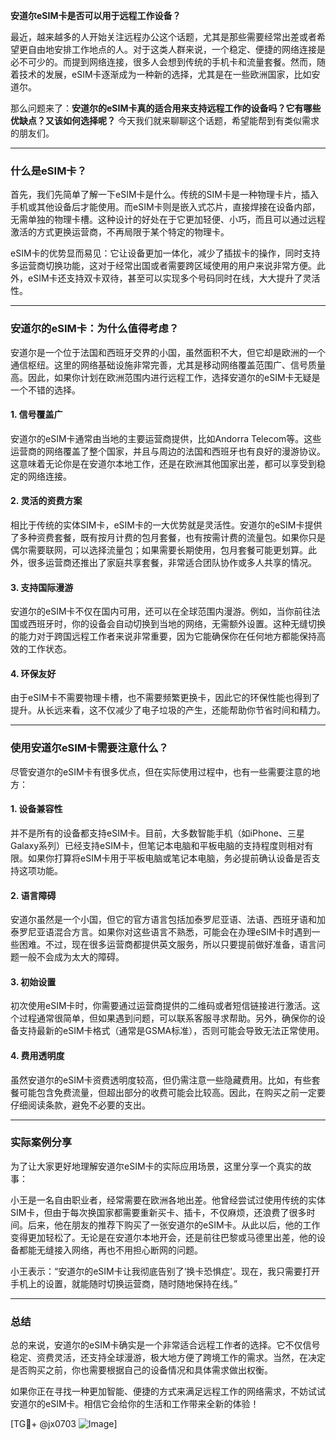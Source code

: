 **安道尔eSIM卡是否可以用于远程工作设备？**

最近，越来越多的人开始关注远程办公这个话题，尤其是那些需要经常出差或者希望更自由地安排工作地点的人。对于这类人群来说，一个稳定、便捷的网络连接是必不可少的。而提到网络连接，很多人会想到传统的手机卡和流量套餐。然而，随着技术的发展，eSIM卡逐渐成为一种新的选择，尤其是在一些欧洲国家，比如安道尔。

那么问题来了：**安道尔的eSIM卡真的适合用来支持远程工作的设备吗？它有哪些优缺点？又该如何选择呢？** 今天我们就来聊聊这个话题，希望能帮到有类似需求的朋友们。

---

### 什么是eSIM卡？

首先，我们先简单了解一下eSIM卡是什么。传统的SIM卡是一种物理卡片，插入手机或其他设备后才能使用。而eSIM卡则是嵌入式芯片，直接焊接在设备内部，无需单独的物理卡槽。这种设计的好处在于它更加轻便、小巧，而且可以通过远程激活的方式更换运营商，不再局限于某个特定的物理卡。

eSIM卡的优势显而易见：它让设备更加一体化，减少了插拔卡的操作，同时支持多运营商切换功能，这对于经常出国或者需要跨区域使用的用户来说非常方便。此外，eSIM卡还支持双卡双待，甚至可以实现多个号码同时在线，大大提升了灵活性。

---

### 安道尔的eSIM卡：为什么值得考虑？

安道尔是一个位于法国和西班牙交界的小国，虽然面积不大，但它却是欧洲的一个通信枢纽。这里的网络基础设施非常完善，尤其是移动网络覆盖范围广、信号质量高。因此，如果你计划在欧洲范围内进行远程工作，选择安道尔的eSIM卡无疑是一个不错的选择。

#### 1. **信号覆盖广**
安道尔的eSIM卡通常由当地的主要运营商提供，比如Andorra Telecom等。这些运营商的网络覆盖了整个国家，并且与周边的法国和西班牙也有良好的漫游协议。这意味着无论你是在安道尔本地工作，还是在欧洲其他国家出差，都可以享受到稳定的网络连接。

#### 2. **灵活的资费方案**
相比于传统的实体SIM卡，eSIM卡的一大优势就是灵活性。安道尔的eSIM卡提供了多种资费套餐，既有按月计费的包月套餐，也有按需计费的流量包。如果你只是偶尔需要联网，可以选择流量包；如果需要长期使用，包月套餐可能更划算。此外，很多运营商还推出了家庭共享套餐，非常适合团队协作或多人共享的情况。

#### 3. **支持国际漫游**
安道尔的eSIM卡不仅在国内可用，还可以在全球范围内漫游。例如，当你前往法国或西班牙时，你的设备会自动切换到当地的网络，无需额外设置。这种无缝切换的能力对于跨国远程工作者来说非常重要，因为它能确保你在任何地方都能保持高效的工作状态。

#### 4. **环保友好**
由于eSIM卡不需要物理卡槽，也不需要频繁更换卡，因此它的环保性能也得到了提升。从长远来看，这不仅减少了电子垃圾的产生，还能帮助你节省时间和精力。

---

### 使用安道尔eSIM卡需要注意什么？

尽管安道尔的eSIM卡有很多优点，但在实际使用过程中，也有一些需要注意的地方：

#### 1. **设备兼容性**
并不是所有的设备都支持eSIM卡。目前，大多数智能手机（如iPhone、三星Galaxy系列）已经支持eSIM卡，但笔记本电脑和平板电脑的支持程度则相对有限。如果你打算将eSIM卡用于平板电脑或笔记本电脑，务必提前确认设备是否支持这项功能。

#### 2. **语言障碍**
安道尔虽然是一个小国，但它的官方语言包括加泰罗尼亚语、法语、西班牙语和加泰罗尼亚语混合方言。如果你对这些语言不熟悉，可能会在办理eSIM卡时遇到一些困难。不过，现在很多运营商都提供英文服务，所以只要提前做好准备，语言问题一般不会成为太大的障碍。

#### 3. **初始设置**
初次使用eSIM卡时，你需要通过运营商提供的二维码或者短信链接进行激活。这个过程通常很简单，但如果遇到问题，可以联系客服寻求帮助。另外，确保你的设备支持最新的eSIM卡格式（通常是GSMA标准），否则可能会导致无法正常使用。

#### 4. **费用透明度**
虽然安道尔的eSIM卡资费透明度较高，但仍需注意一些隐藏费用。比如，有些套餐可能包含免费流量，但超出部分的收费可能会比较高。因此，在购买之前一定要仔细阅读条款，避免不必要的支出。

---

### 实际案例分享

为了让大家更好地理解安道尔eSIM卡的实际应用场景，这里分享一个真实的故事：

小王是一名自由职业者，经常需要在欧洲各地出差。他曾经尝试过使用传统的实体SIM卡，但由于每次换国家都需要重新买卡、插卡，不仅麻烦，还浪费了很多时间。后来，他在朋友的推荐下购买了一张安道尔的eSIM卡。从此以后，他的工作变得更加轻松了。无论是在安道尔本地开会，还是前往巴黎或马德里出差，他的设备都能无缝接入网络，再也不用担心断网的问题。

小王表示：“安道尔的eSIM卡让我彻底告别了‘换卡恐惧症’。现在，我只需要打开手机上的设置，就能随时切换运营商，随时随地保持在线。”

---

### 总结

总的来说，安道尔的eSIM卡确实是一个非常适合远程工作者的选择。它不仅信号稳定、资费灵活，还支持全球漫游，极大地方便了跨境工作的需求。当然，在决定是否购买之前，你也需要根据自己的设备情况和具体需求做出权衡。

如果你正在寻找一种更加智能、便捷的方式来满足远程工作的网络需求，不妨试试安道尔的eSIM卡。相信它会给你的生活和工作带来全新的体验！

[TG💪+ @jx0703 ![Image](https://github.com/user-attachments/assets/dbca1d08-cadb-493c-b0ec-ad6f7a83f270)]